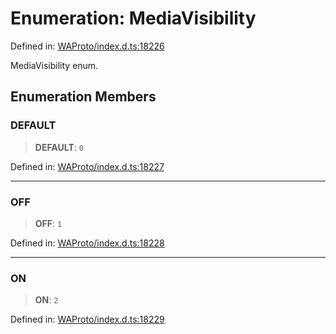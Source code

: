 # Enumeration: MediaVisibility

Defined in: [WAProto/index.d.ts:18226](https://github.com/Fokusdotid/bail/blob/a1b2bb6d3d63874a4f497e70ebd6347b2869da8e/WAProto/index.d.ts#L18226)

MediaVisibility enum.

## Enumeration Members

### DEFAULT

> **DEFAULT**: `0`

Defined in: [WAProto/index.d.ts:18227](https://github.com/Fokusdotid/bail/blob/a1b2bb6d3d63874a4f497e70ebd6347b2869da8e/WAProto/index.d.ts#L18227)

***

### OFF

> **OFF**: `1`

Defined in: [WAProto/index.d.ts:18228](https://github.com/Fokusdotid/bail/blob/a1b2bb6d3d63874a4f497e70ebd6347b2869da8e/WAProto/index.d.ts#L18228)

***

### ON

> **ON**: `2`

Defined in: [WAProto/index.d.ts:18229](https://github.com/Fokusdotid/bail/blob/a1b2bb6d3d63874a4f497e70ebd6347b2869da8e/WAProto/index.d.ts#L18229)
